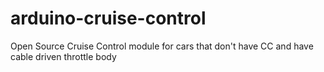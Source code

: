 # arduino-cruise-control
Open Source Cruise Control module for cars that don't have CC and have cable driven throttle body

